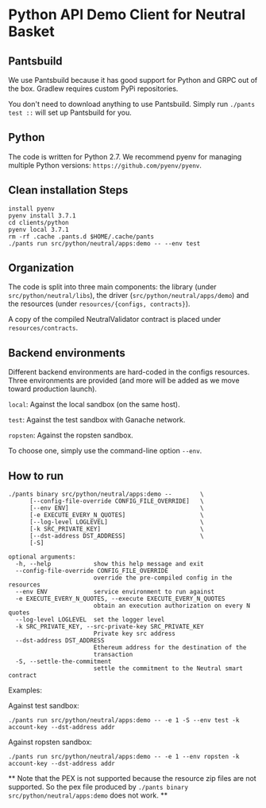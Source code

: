 # Python API Demo Client for Neutral Basket


## Pantsbuild
We use Pantsbuild because it has good support for Python and GRPC
out of the box. Gradlew requires custom PyPi repositories.

You don't need to download anything to use Pantsbuild. Simply run
`./pants test ::` will set up Pantsbuild for you.

## Python
The code is written for Python 2.7. We recommend pyenv for managing
multiple Python versions: `https://github.com/pyenv/pyenv`.

## Clean installation Steps
```
install pyenv
pyenv install 3.7.1
cd clients/python
pyenv local 3.7.1
rm -rf .cache .pants.d $HOME/.cache/pants
./pants run src/python/neutral/apps:demo -- --env test
```


## Organization
The code is split into three main components: the library
(under `src/python/neutral/libs`), the driver (`src/python/neutral/apps/demo`)
and the resources (under `resources/{configs, contracts}`).

A copy of the compiled NeutralValidator contract is placed under
`resources/contracts`.

## Backend environments
Different backend environments are hard-coded in the configs resources.
Three environments are provided (and more will be added as we move toward
production launch).

`local`: Against the local sandbox (on the same host).

`test`: Against the test sandbox with Ganache network.

`ropsten`: Against the ropsten sandbox.

To choose one, simply use the command-line option `--env`.

## How to run
```
./pants binary src/python/neutral/apps:demo --        \
      [--config-file-override CONFIG_FILE_OVERRIDE]   \
      [--env ENV]                                     \
      [-e EXECUTE_EVERY_N_QUOTES]                     \
      [--log-level LOGLEVEL]                          \
      [-k SRC_PRIVATE_KEY]                            \
      [--dst-address DST_ADDRESS]                     \
      [-S]

optional arguments:
  -h, --help            show this help message and exit
  --config-file-override CONFIG_FILE_OVERRIDE
                        override the pre-compiled config in the resources
  --env ENV             service environment to run against
  -e EXECUTE_EVERY_N_QUOTES, --execute EXECUTE_EVERY_N_QUOTES
                        obtain an execution authorization on every N quotes
  --log-level LOGLEVEL  set the logger level
  -k SRC_PRIVATE_KEY, --src-private-key SRC_PRIVATE_KEY
                        Private key src address
  --dst-address DST_ADDRESS
                        Ethereum address for the destination of the
                        transaction
  -S, --settle-the-commitment
                        settle the commitment to the Neutral smart contract
```

Examples:

Against test sandbox:
```
./pants run src/python/neutral/apps:demo -- -e 1 -S --env test -k account-key --dst-address addr
```

Against ropsten sandbox:
```
./pants run src/python/neutral/apps:demo -- -e 1 --env ropsten -k account-key --dst-address addr
```

** Note that the PEX is not supported because the resource zip files are not supported.
So the pex file produced by `./pants binary src/python/neutral/apps:demo` does not
work. **
